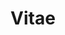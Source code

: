 ---
layout: default
title: Vitae
weight: 5
permalink: /
external_url: ../imgs/CVIgorDinizEnglish.pdf
---